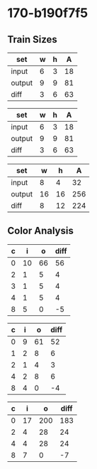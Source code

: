 # 170-b190f7f5
## Train Sizes

|set|w|h|A|
|---|---|---|---|
|input|6|3|18|
|output|9|9|81|
|diff|3|6|63|


|set|w|h|A|
|---|---|---|---|
|input|6|3|18|
|output|9|9|81|
|diff|3|6|63|


|set|w|h|A|
|---|---|---|---|
|input|8|4|32|
|output|16|16|256|
|diff|8|12|224|


## Color Analysis

|c|i|o|diff|
|---|---|---|---|
|0|10|66|56|
|2|1|5|4|
|3|1|5|4|
|4|1|5|4|
|8|5|0|-5|


|c|i|o|diff|
|---|---|---|---|
|0|9|61|52|
|1|2|8|6|
|2|1|4|3|
|4|2|8|6|
|8|4|0|-4|


|c|i|o|diff|
|---|---|---|---|
|0|17|200|183|
|2|4|28|24|
|4|4|28|24|
|8|7|0|-7|

